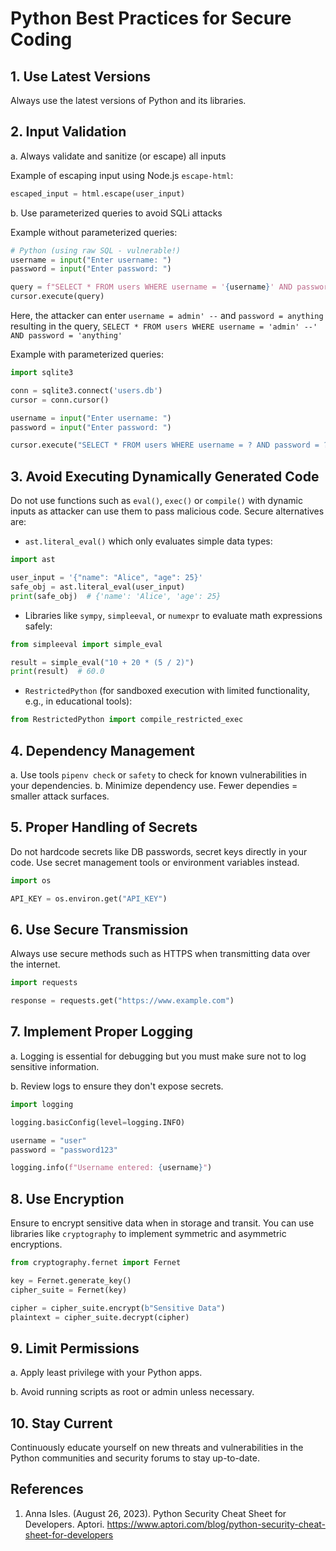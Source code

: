 # Python Best Practices for Secure Coding

## 1. Use Latest Versions
Always use the latest versions of Python and its libraries.

## 2. Input Validation
a. Always validate and sanitize (or escape) all inputs

Example of escaping input using Node.js `escape-html`:

```python
escaped_input = html.escape(user_input)
```

b. Use parameterized queries to avoid SQLi attacks

Example without parameterized queries:

```python
# Python (using raw SQL - vulnerable!)
username = input("Enter username: ")
password = input("Enter password: ")

query = f"SELECT * FROM users WHERE username = '{username}' AND password = '{password}'"
cursor.execute(query)
```
Here, the attacker can enter `username = admin' --` and `password = anything` resulting in the query, `SELECT * FROM users WHERE username = 'admin' --' AND password = 'anything'
`

Example with parameterized queries:

```python
import sqlite3

conn = sqlite3.connect('users.db')
cursor = conn.cursor()

username = input("Enter username: ")
password = input("Enter password: ")

cursor.execute("SELECT * FROM users WHERE username = ? AND password = ?", (username, password))
```

## 3. Avoid Executing Dynamically Generated Code
Do not use functions such as `eval()`, `exec()` or `compile()` with dynamic inputs as attacker can use them to pass malicious code. Secure alternatives are:
* `ast.literal_eval()` which only evaluates simple data types:

```python
import ast

user_input = '{"name": "Alice", "age": 25}'
safe_obj = ast.literal_eval(user_input)
print(safe_obj)  # {'name': 'Alice', 'age': 25}
```

* Libraries like `sympy`, `simpleeval`, or `numexpr` to evaluate math expressions safely:

```python
from simpleeval import simple_eval

result = simple_eval("10 + 20 * (5 / 2)")
print(result)  # 60.0
```
* `RestrictedPython` (for sandboxed execution with limited functionality, e.g., in educational tools):

```python
from RestrictedPython import compile_restricted_exec
```

## 4. Dependency Management
a. Use tools `pipenv check` or `safety` to check for known vulnerabilities in your dependencies.
b. Minimize dependency use. Fewer dependies = smaller attack surfaces.

## 5. Proper Handling of Secrets
Do not hardcode secrets like DB passwords, secret keys directly in your code. Use secret management tools or environment variables instead.

```python
import os

API_KEY = os.environ.get("API_KEY")
```

## 6. Use Secure Transmission
Always use secure methods such as HTTPS when transmitting data over the internet.

```python
import requests

response = requests.get("https://www.example.com")
```

## 7. Implement Proper Logging
a. Logging is essential for debugging but you must make sure not to log sensitive information.

b. Review logs to ensure they don't expose secrets.

```python
import logging

logging.basicConfig(level=logging.INFO)

username = "user"
password = "password123"

logging.info(f"Username entered: {username}")
```

## 8. Use Encryption
Ensure to encrypt sensitive data when in storage and transit. You can use libraries like `cryptography` to implement symmetric and asymmetric encryptions.

```python
from cryptography.fernet import Fernet

key = Fernet.generate_key()
cipher_suite = Fernet(key)

cipher = cipher_suite.encrypt(b"Sensitive Data")
plaintext = cipher_suite.decrypt(cipher)
```

## 9. Limit Permissions
a. Apply least privilege with your Python apps.

b. Avoid running scripts as root or admin unless necessary.

## 10. Stay Current
Continuously educate yourself on new threats and vulnerabilities in the Python communities and security forums to stay up-to-date.

## References
1. Anna Isles. (August 26, 2023). Python Security Cheat Sheet for Developers. Aptori. https://www.aptori.com/blog/python-security-cheat-sheet-for-developers
